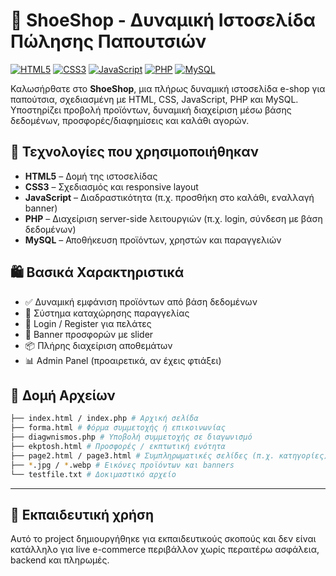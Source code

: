 # 🥿 ShoeShop - Δυναμική Ιστοσελίδα Πώλησης Παπουτσιών

[![HTML5](https://img.shields.io/badge/HTML5-%3C%2F%3E-orange)](https://developer.mozilla.org/en-US/docs/Web/Guide/HTML/HTML5)
[![CSS3](https://img.shields.io/badge/CSS3-%23-blue)](https://developer.mozilla.org/en-US/docs/Web/CSS)
[![JavaScript](https://img.shields.io/badge/JavaScript-ES6-yellow)](https://developer.mozilla.org/en-US/docs/Web/JavaScript)
[![PHP](https://img.shields.io/badge/PHP-7%2B-blueviolet)](https://www.php.net/)
[![MySQL](https://img.shields.io/badge/MySQL-✓-lightblue)](https://www.mysql.com/)

Καλωσήρθατε στο **ShoeShop**, μια πλήρως δυναμική ιστοσελίδα e-shop για παπούτσια, σχεδιασμένη με HTML, CSS, JavaScript, PHP και MySQL. Υποστηρίζει προβολή προϊόντων, δυναμική διαχείριση μέσω βάσης δεδομένων, προσφορές/διαφημίσεις και καλάθι αγορών.

## 🔧 Τεχνολογίες που χρησιμοποιήθηκαν

- **HTML5** – Δομή της ιστοσελίδας
- **CSS3** – Σχεδιασμός και responsive layout
- **JavaScript** – Διαδραστικότητα (π.χ. προσθήκη στο καλάθι, εναλλαγή banner)
- **PHP** – Διαχείριση server-side λειτουργιών (π.χ. login, σύνδεση με βάση δεδομένων)
- **MySQL** – Αποθήκευση προϊόντων, χρηστών και παραγγελιών

## 🛍️ Βασικά Χαρακτηριστικά

- ✅ Δυναμική εμφάνιση προϊόντων από βάση δεδομένων 
- 🧾 Σύστημα καταχώρησης παραγγελίας  
- 🔐 Login / Register για πελάτες  
- 🎯 Banner προσφορών με slider  
- 📦 Πλήρης διαχείριση αποθεμάτων  
- 📊 Admin Panel (προαιρετικά, αν έχεις φτιάξει)

## 📁 Δομή Αρχείων
```bash
├── index.html / index.php # Αρχική σελίδα
├── forma.html # Φόρμα συμμετοχής ή επικοινωνίας
├── diagwnismos.php # Υποβολή συμμετοχής σε διαγωνισμό
├── ekptosh.html # Προσφορές / εκπτωτική ενότητα
├── page2.html / page3.html # Συμπληρωματικές σελίδες (π.χ. κατηγορίες)
├── *.jpg / *.webp # Εικόνες προϊόντων και banners
└── testfile.txt # Δοκιμαστικό αρχείο
```
---
## 📌 Εκπαιδευτική χρήση

Αυτό το project δημιουργήθηκε για εκπαιδευτικούς σκοπούς και δεν είναι κατάλληλο για live e-commerce περιβάλλον χωρίς περαιτέρω ασφάλεια, backend και πληρωμές.

